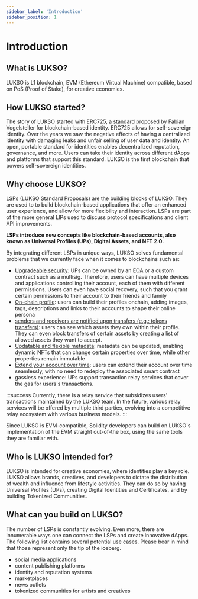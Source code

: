 ```yaml
---
sidebar_label: 'Introduction'
sidebar_position: 1
---
```


# Introduction

## What is LUKSO?

LUKSO is L1 blockchain, EVM (Ethereum Virtual Machine) compatible, based on PoS (Proof of Stake), for creative economies.

## How LUKSO started?

The story of LUKSO started with ERC725, a standard proposed by Fabian Vogelsteller for blockchain-based identity. ERC725 allows for self-sovereign identity. Over the years we saw the negative effects of having a centralized identity with damaging leaks and unfair selling of user data and identity. An open, portable standard for identities enables decentralized reputation, governance, and more. Users can take their identity across different dApps and platforms that support this standard.
LUKSO is the first blockchain that powers self-sovereign identities.

## Why choose LUKSO?

[LSPs](/standards/introduction.md) (LUKSO Standard Proposals) are the building blocks of LUKSO. They are used to to build blockchain-based applications that offer an enhanced user experience, and allow for more flexibility and interaction. LSPs are part of the more general LIPs used to discuss protocol specifications and client API improvements.

**LSPs introduce new concepts like blockchain-based accounts, also known as Universal Profiles (UPs), Digital Assets, and NFT 2.0.**

By integrating different LSPs in unique ways, LUKSO solves fundamental problems that we currently face when it comes to blockchains such as:

- [Upgradeable security](../standards/universal-profile/lsp6-key-manager): UPs can be owned by an EOA or a custom contract such as a multisig. Therefore, users can have multiple devices and applications controlling their account, each of them with different permissions. Users can even have social recovery, such that you grant certain permissions to their account to their friends and family
- [On-chain profile](../standards/universal-profile/lsp3-profile-metadata.md): users can build their profiles onchain, adding images, tags, descriptions and links to their accounts to shape their online persona
- [senders and receivers are notified upon transfers (e.g.: tokens transfers)](../standards/tokens/LSP7-Digital-Asset.md): users can see which assets they own within their profile. They can even block transfers of certain assets by creating a list of allowed assets they want to accept.
- [Updatable and flexible metadata](../standards/generic-standards/lsp2-json-schema.md): metadata can be updated, enabling dynamic NFTs that can change certain properties over time, while other properties remain immutable
- [Extend your account over time](../standards/generic-standards/lsp17-contract-extension.md): users can extend their account over time seamlessly, with no need to redeploy the associated smart contract
- gassless experience: UPs support transaction relay services that cover the gas for users's transactions.

:::success
Currently, there is a relay service that subsidizes users' transactions maintained by the LUKSO team. In the future, various relay services will be offered by multiple third parties, evolving into a competitive relay ecosystem with various business models.
:::

Since LUKSO is EVM-compatible, Solidity developers can build on LUKSO's implementation of the EVM straight out-of-the box, using the same tools they are familiar with.

## Who is LUKSO intended for?

LUKSO is intended for creative economies, where identities play a key role.
LUKSO allows brands, creatives, and developers to dictate the distribution of wealth and influence from lifestyle activities. They can do so by having Universal Profiles (UPs), creating Digital Identities and Certificates, and by building Tokenized Communities.

## What can you build on LUKSO?

The number of LSPs is constantly evolving. Even more, there are innumerable ways one can connect the LSPs and create innovative dApps. The following list contains several potential use cases. Please bear in mind that those represent only the tip of the iceberg.

- social media applications
- content publishing platforms
- identity and reputation systems
- marketplaces
- news outlets
- tokenized communities for artists and creatives
